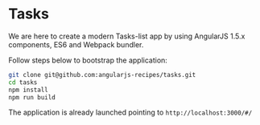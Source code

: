
# Tasks

We are here to create a modern Tasks-list app by using AngularJS 1.5.x components, ES6 and Webpack bundler.

Follow steps below to bootstrap the application:

```bash
git clone git@github.com:angularjs-recipes/tasks.git
cd tasks
npm install
npm run build
```

The application is already launched pointing to `http://localhost:3000/#/`
